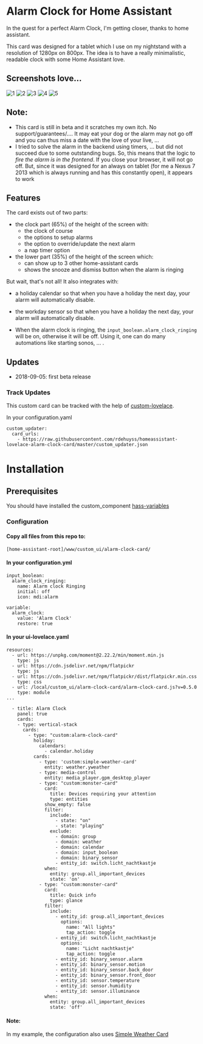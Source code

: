 # Alarm Clock for Home Assistant

In the quest for a perfect Alarm Clock, I'm getting closer, thanks to home assistant.

This card was designed for a tablet which I use on my nightstand with a resolution of 1280px on 800px. 
The idea is to have a really minimalistic, readable clock with some Home Assistant love. 

## Screenshots love...
![](https://i.imgur.com/sP5DNxC.png "1")
![](https://i.imgur.com/6Mbs0H6.png "2")
![](https://i.imgur.com/sMX4Ru9.png "3")
![](https://i.imgur.com/E3QcX0F.png "4")
![](https://i.imgur.com/ErtOXPq.png "5")

## Note:
- This card is still in beta and it scratches my own itch. No support/guarantees/.... It may eat your dog or the alarm may not go off and you can thus miss a date with the love of your live, ...
- I tried to solve the alarm in the backend using timers, ... but did not succeed due to some outstanding bugs. So, this means that the logic to *fire the alarm is in the frontend*. If you close your browser, it will not go off. But, since it was designed for an always on tablet (for me a Nexus 7 2013 which is always running and has this constantly open), it appears to work


## Features
The card exists out of two parts:
* the clock part (65%) of the height of the screen with:
  * the clock of course
  * the options to setup alarms
  * the option to override/update the next alarm
  * a nap timer option
* the lower part (35%) of the height of the screen which:
  * can show up to 3 other home-assistant cards
  * shows the snooze and dismiss button when the alarm is ringing
  
But wait, that's not all! It also integrates with:
* a holiday calendar so that when you have a holiday the next day, your alarm will automatically disable.
* the workday sensor so that when you have a holiday the next day, your alarm will automatically disable.

* When the alarm clock is ringing, the `input_boolean.alarm_clock_ringing` will be on, otherwise it will be off. Using it, one can do many automations like starting sonos, ... .

## Updates
* 2018-09-05: first beta release

### Track Updates
This custom card can be tracked with the help of [custom-lovelace](https://github.com/ciotlosm/custom-lovelace).

In your configuration.yaml

```
custom_updater:
  card_urls:
    - https://raw.githubusercontent.com/rdehuyss/homeassistant-lovelace-alarm-clock-card/master/custom_updater.json
```
# Installation
## Prerequisites
You should have installed the custom_component [hass-variables](https://github.com/rogro82/hass-variables)

### Configuration
#### Copy all files from this repo to:
`[home-assistant-root]/www/custom_ui/alarm-clock-card/`

#### In your configuration.yml
```
input_boolean:
  alarm_clock_ringing:
    name: Alarm clock Ringing
    initial: off
    icon: mdi:alarm

variable:
  alarm_clock:
    value: 'Alarm Clock'
    restore: true
```

#### In your ui-lovelace.yaml

```
resources:
  - url: https://unpkg.com/moment@2.22.2/min/moment.min.js
    type: js
  - url: https://cdn.jsdelivr.net/npm/flatpickr
    type: js
  - url: https://cdn.jsdelivr.net/npm/flatpickr/dist/flatpickr.min.css
    type: css
  - url: /local/custom_ui/alarm-clock-card/alarm-clock-card.js?v=0.5.0
    type: module
...

  - title: Alarm Clock
    panel: true
    cards:
    - type: vertical-stack
      cards:
        - type: "custom:alarm-clock-card"
          holiday:
            calendars:
              - calendar.holiday
          cards:
            - type: 'custom:simple-weather-card'
              entity: weather.yweather
            - type: media-control
              entity: media_player.gpm_desktop_player
            - type: "custom:monster-card"
              card:
                title: Devices requiring your attention
                type: entities
              show_empty: false
              filter:
                include:
                  - state: "on"
                  - state: "playing"
                exclude:
                  - domain: group
                  - domain: weather
                  - domain: calendar
                  - domain: input_boolean
                  - domain: binary_sensor
                  - entity_id: switch.licht_nachtkastje
              when:
                entity: group.all_important_devices
                state: 'on'
            - type: "custom:monster-card"
              card:
                title: Quick info
                type: glance
              filter:
                include:
                  - entity_id: group.all_important_devices
                    options:
                      name: "All lights"
                      tap_action: toggle
                  - entity_id: switch.licht_nachtkastje
                    options:
                      name: "Licht nachtkastje"
                      tap_action: toggle
                  - entity_id: binary_sensor.alarm
                  - entity_id: binary_sensor.motion
                  - entity_id: binary_sensor.back_door
                  - entity_id: binary_sensor.front_door
                  - entity_id: sensor.temperature
                  - entity_id: sensor.humidity
                  - entity_id: sensor.illuminance
              when:
                entity: group.all_important_devices
                state: 'off'

```

#### Note:
In my example, the configuration also uses [Simple Weather Card](https://github.com/rdehuyss/homeassistant-lovelace-simple-weather-card)

